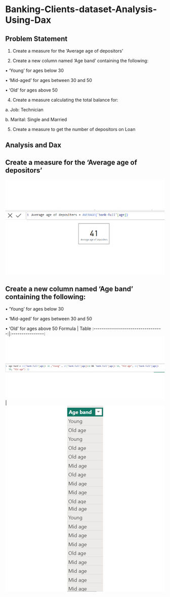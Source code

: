 # Banking-Clients-dataset-Analysis-Using-Dax
## Problem Statement
1.	Create a measure for the ‘Average age of depositors’

2.	Create a new column named ‘Age band’ containing the following:
   
•	‘Young’ for ages below 30

•	‘Mid-aged’ for ages between 30 and 50

•	‘Old’ for ages above 50

4.	Create a measure calculating the total balance for:

a.	Job: Technician

b.	Marital: Single and Married

5.	Create a measure to get the number of depositors on Loan
## Analysis and Dax
## Create a measure for the ‘Average age of depositors’
![](average_age.png)

## Create a new column named ‘Age band’ containing the following:
   
•	‘Young’ for ages below 30

•	‘Mid-aged’ for ages between 30 and 50

•	‘Old’ for ages above 50
Formula                             |          Table
:----------------------------------:|:----------------:
![](Formula_age_band.png)           |     ![](age_band.png)

